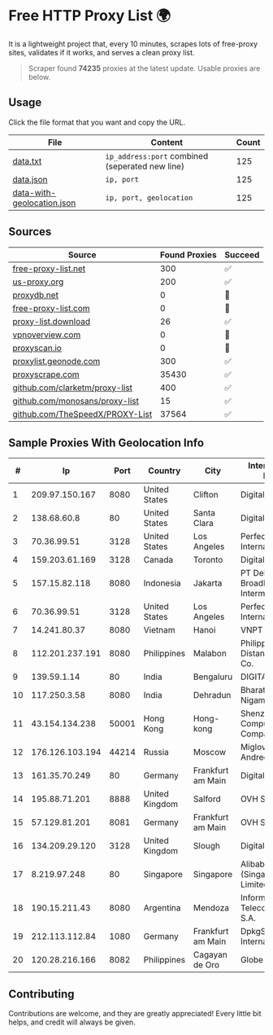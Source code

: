 
# Free HTTP Proxy List 🌍

It is a lightweight project that, every 10 minutes, scrapes lots of free-proxy sites, validates if it works, and serves a clean proxy list.


> Scraper found **74235** proxies at the latest update. Usable proxies are below.

## Usage

Click the file format that you want and copy the URL.


|File|Content|Count|
|----|-------|-----|
|[data.txt](https://raw.githubusercontent.com/themiralay/Proxy-List-World/master/data.txt)|`ip_address:port` combined (seperated new line)|125|
|[data.json](https://raw.githubusercontent.com/themiralay/Proxy-List-World/master/data.json)|`ip, port`|125|
|[data-with-geolocation.json](https://raw.githubusercontent.com/themiralay/Proxy-List-World/master/data-with-geolocation.json)|`ip, port, geolocation`|125|

## Sources

|Source|Found Proxies|Succeed|
|------|-------------|-------|
|[free-proxy-list.net](https://free-proxy-list.net)|300|✅|
|[us-proxy.org](https://www.us-proxy.org)|200|✅|
|[proxydb.net](http://proxydb.net)|0|🚫|
|[free-proxy-list.com](https://free-proxy-list.com/?page=&port=&type%5B%5D=http&type%5B%5D=https&up_time=0&search=Search)|0|🚫|
|[proxy-list.download](https://www.proxy-list.download/HTTP)|26|✅|
|[vpnoverview.com](https://vpnoverview.com/privacy/anonymous-browsing/free-proxy-servers)|0|🚫|
|[proxyscan.io](https://www.proxyscan.io)|0|🚫|
|[proxylist.geonode.com](https://proxylist.geonode.com/api/proxy-list?limit=300&page=1&sort_by=lastChecked&sort_type=desc&protocols=http,https)|300|✅|
|[proxyscrape.com](https://api.proxyscrape.com/v2/?request=displayproxies&protocol=http&timeout=10000&country=all&ssl=all&anonymity=all)|35430|✅|
|[github.com/clarketm/proxy-list](https://raw.githubusercontent.com/clarketm/proxy-list/master/proxy-list-raw.txt)|400|✅|
|[github.com/monosans/proxy-list](https://raw.githubusercontent.com/monosans/proxy-list/main/proxies/http.txt)|15|✅|
|[github.com/TheSpeedX/PROXY-List](https://raw.githubusercontent.com/TheSpeedX/PROXY-List/master/http.txt)|37564|✅|


## Sample Proxies With Geolocation Info

|#|Ip|Port|Country|City|Internet Service Provider|
|-|--|----|-------|----|-------------------------|
|1|209.97.150.167|8080|United States|Clifton|DigitalOcean, LLC|
|2|138.68.60.8|80|United States|Santa Clara|DigitalOcean, LLC|
|3|70.36.99.51|3128|United States|Los Angeles|Perfect International, Inc|
|4|159.203.61.169|3128|Canada|Toronto|DigitalOcean, LLC|
|5|157.15.82.118|8080|Indonesia|Jakarta|PT Delapan Broadband Intermedia|
|6|70.36.99.51|3128|United States|Los Angeles|Perfect International, Inc|
|7|14.241.80.37|8080|Vietnam|Hanoi|VNPT|
|8|112.201.237.191|8080|Philippines|Malabon|Philippine Long Distance Telephone Co.|
|9|139.59.1.14|80|India|Bengaluru|DIGITALOCEAN|
|10|117.250.3.58|8080|India|Dehradun|Bharat Sanchar Nigam Ltd|
|11|43.154.134.238|50001|Hong Kong|Hong-kong|Shenzhen Tencent Computer Systems Company Limited|
|12|176.126.103.194|44214|Russia|Moscow|Miglovets Egor Andreevich|
|13|161.35.70.249|80|Germany|Frankfurt am Main|DigitalOcean, LLC|
|14|195.88.71.201|8888|United Kingdom|Salford|OVH SAS|
|15|57.129.81.201|8081|Germany|Frankfurt am Main|OVH SAS|
|16|134.209.29.120|3128|United Kingdom|Slough|DigitalOcean, LLC|
|17|8.219.97.248|80|Singapore|Singapore|Alibaba Cloud (Singapore) Private Limited|
|18|190.15.211.43|8080|Argentina|Mendoza|Informática y Telecomunicaciones S.A.|
|19|212.113.112.84|1080|Germany|Frankfurt am Main|DpkgSoft International Limited|
|20|120.28.216.166|8082|Philippines|Cagayan de Oro|Globe Telecom|



## Contributing

Contributions are welcome, and they are greatly appreciated! Every
little bit helps, and credit will always be given.

